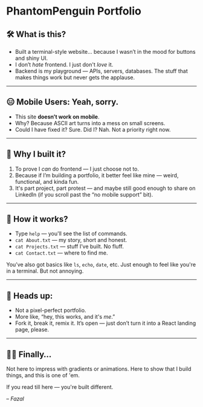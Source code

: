 # PhantomPenguin Portfolio

## 🛠️ What is this?

* Built a terminal-style website… because I wasn’t in the mood for buttons and shiny UI.
* I don’t *hate* frontend. I just don't *love* it.
* Backend is my playground — APIs, servers, databases. The stuff that makes things work but never gets the applause.

---

## 😑 Mobile Users: Yeah, sorry.

* This site **doesn’t work on mobile**.
* Why? Because ASCII art turns into a mess on small screens.
* Could I have fixed it? Sure.
  Did I? Nah. Not a priority right now.

---

## 🤝 Why I built it?

1. To prove I *can* do frontend — I just choose not to.
2. Because if I’m building a portfolio, it better feel like mine — weird, functional, and kinda fun.
3. It's part project, part protest — and maybe still good enough to share on LinkedIn (if you scroll past the “no mobile support” bit).

---

## 📂 How it works?

* Type `help` — you'll see the list of commands.
* `cat About.txt` — my story, short and honest.
* `cat Projects.txt` — stuff I’ve built. No fluff.
* `cat Contact.txt` — where to find me.

You’ve also got basics like `ls`, `echo`, `date`, etc.
Just enough to feel like you're in a terminal. But not annoying.

---

## 📢 Heads up:

* Not a pixel-perfect portfolio.
* More like, “hey, this works, and it's *me*.”
* Fork it, break it, remix it. It’s open — just don’t turn it into a React landing page, please.

---

## 🤷‍♂️ Finally…

Not here to impress with gradients or animations.
Here to show that I build things, and this is one of 'em.

If you read till here — you're built different.

– *Fazal*

